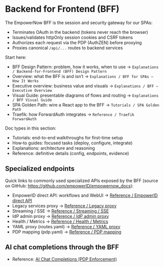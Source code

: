 ﻿# Backend for Frontend (BFF)

The EmpowerNow BFF is the session and security gateway for our SPAs:

- Terminates OAuth in the backend (tokens never reach the browser)
- Issues/validates httpOnly session cookies and CSRF tokens
- Authorizes each request via the PDP (AuthZEN) before proxying
- Proxies canonical `/api/...` routes to backend services

Start here:

- BFF Design Pattern: problem, how it works, when to use → `Explanations / Backend‑for‑Frontend (BFF) Design Pattern`
- Overview: what the BFF is and isn’t → `Explanations / BFF for SPAs — How It Works`
- Executive overview: business value and visuals → `Explanations / BFF — Executive Overview`
- Visual Guide: presentable diagrams of flows and routing → `Explanations / BFF Visual Guide`
- SPA Golden Path: wire a React app to the BFF → `Tutorials / SPA Golden Path`
- Traefik: how ForwardAuth integrates → `Reference / Traefik ForwardAuth`

Doc types in this section:

- Tutorials: end-to-end walkthroughs for first-time setup
- How‑to guides: focused tasks (deploy, configure, integrate)
- Explanations: architecture and reasoning
- Reference: definitive details (config, endpoints, evidence)

## Specialized endpoints

Quick links to commonly used specialized APIs exposed by the BFF (source on GitHub: https://github.com/empowerID/empowernow_docs):

- EmpowerID direct API: workflows and WebUI → [Reference / EmpowerID direct API](/docs/services/bff/reference/empowerid-direct)
- Legacy services proxy → [Reference / Legacy proxy](/docs/services/bff/reference/legacy-proxy)
- Streaming / SSE → [Reference / Streaming / SSE](/docs/services/bff/reference/streaming)
- IdP admin proxy → [Reference / IdP admin proxy](/docs/services/bff/reference/idp-admin-proxy)
- Health / Metrics → [Reference / Health / Metrics](/docs/services/bff/reference/health-metrics)
- YAML proxy (routes.yaml) → [Reference / YAML proxy](/docs/services/bff/reference/proxy-yaml-reference)
- PDP mapping (pdp.yaml) → [Reference / PDP mapping](/docs/services/bff/reference/pdp-mapping)

## AI chat completions through the BFF

- Reference: [AI Chat Completions (PDP Enforcement)](/docs/services/bff/reference/bff-llm-pdp-enforcement)

